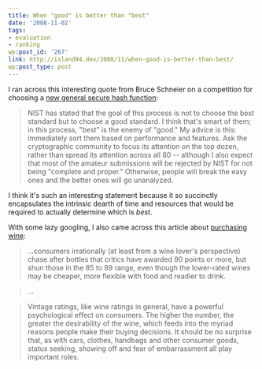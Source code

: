 ```yaml
---
title: When "good" is better than "best"
date: '2008-11-02'
tags:
- evaluation
- ranking
wp:post_id: '267'
link: http://island94.dev/2008/11/when-good-is-better-than-best/
wp:post_type: post
---
```


I ran across this interesting quote from Bruce Schneier on a competition for choosing a [new general secure hash function](http://www.schneier.com/blog/archives/2008/10/the_skein_hash.html):

> NIST has stated that the goal of this process is not to choose the best standard but to choose a good standard. I think that's smart of them; in this process, "best" is the enemy of "good." My advice is this: immediately sort them based on performance and features. Ask the cryptographic community to focus its attention on the top dozen, rather than spread its attention across all 80 -- although I also expect that most of the amateur submissions will be rejected by NIST for not being "complete and proper." Otherwise, people will break the easy ones and the better ones will go unanalyzed.

I think it's such an interesting statement because it so succinctly encapsulates the intrinsic dearth of time and resources that would be required to actually determine which is _best_.

With some lazy googling, I also came across this article about [purchasing wine](http://www.iht.com/articles/2008/02/13/travel/trvint.php):

> ...consumers irrationally (at least from a wine lover's perspective) chase after bottles that critics have awarded 90 points or more, but shun those in the 85 to 89 range, even though the lower-rated wines may be cheaper, more flexible with food and readier to drink.

>

> ...

>

> Vintage ratings, like wine ratings in general, have a powerful psychological effect on consumers. The higher the number, the greater the desirability of the wine, which feeds into the myriad reasons people make their buying decisions. It should be no surprise that, as with cars, clothes, handbags and other consumer goods, status seeking, showing off and fear of embarrassment all play important roles.
